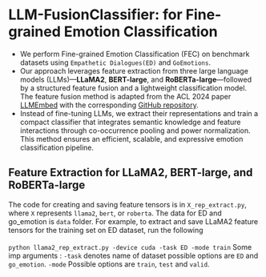 # LLM-FusionClassifier: for Fine-grained Emotion Classification
- We perform Fine-grained Emotion Classification (FEC) on benchmark datasets using `Empathetic Dialogues(ED)` and `GoEmotions`.
- Our approach leverages feature extraction from three large language models (LLMs)—**LLaMA2**, **BERT-large**, and **RoBERTa-large**—followed by a structured feature fusion and a lightweight classification model.  The feature fusion method is adapted from the ACL 2024 paper [LLMEmbed](https://aclanthology.org/2024.acl-long.433/) with the corresponding [GitHub repository](https://github.com/ChunLiu-cs/LLMEmbed-ACL2024).
- Instead of fine-tuning LLMs, we extract their representations and train a compact classifier that integrates semantic knowledge and feature interactions through co-occurrence pooling and power normalization. This method ensures an efficient, scalable, and expressive emotion classification pipeline.

## Feature Extraction for LLaMA2, BERT-large, and RoBERTa-large
The code for creating and saving feature tensors is in `X_rep_extract.py`, where `X` represents `llama2`, `bert`, or `roberta`. The data for ED and go_emotion is `data` folder. For example, to extract and save LLaMA2 feature tensors for the training set on ED dataset, run the following </br>  
```python llama2_rep_extract.py -device cuda -task ED -mode train```
Some imp arguments : `-task` denotes name of dataset possible options are `ED` and `go_emotion`. `-mode` Possible options are `train`, `test` and `valid`.


